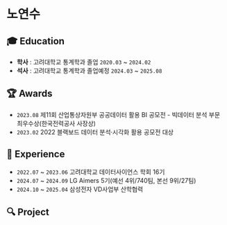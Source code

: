 # 노연수

## 🎓 Education  
- **학사** : 고려대학교 통계학과 졸업 `2020.03` ~ `2024.02`
- **석사** : 고려대학교 통계학과 졸업예정 `2024.03` ~ `2025.08`

## 🏆 Awards
- `2023.08` 제11회 산업통상자원부 공공데이터 활용 BI 공모전 - 빅데이터 분석 부문 최우수상(한국전력공사 사장상)
- `2023.02` 2022 블랙보드 데이터 분석·시각화 활용 공모전 대상

## 💼 Experience
- `2022.07` ~ `2023.06` 고려대학교 데이터사이언스 학회 16기
- `2024.07` ~ `2024.09` LG Aimers 5기(예선 4위/740팀, 본선 9위/27팀)
- `2024.10` ~ `2025.04` 삼성전자 VD사업부 산학협력

## 🔍 Project
